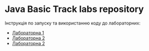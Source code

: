 # Java Basic Track labs repository

Інструкція по запуску та використанню коду до лабораторних:
- [Лабораторна 1](Lab1/README.md)
- [Лабораторна 2](Lab2/README.md)
- [Лабораторна 2](Lab3/README.md)
